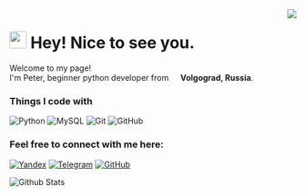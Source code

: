 <img align="right" src="https://visitor-badge.laobi.icu/badge?page_id=VelichkinPetr.VelichkinPetr">

<h1><img src="https://emojis.slackmojis.com/emojis/images/1531849430/4246/blob-sunglasses.gif?1531849430" width="30"/> Hey! Nice to see you.</h1>


<p>Welcome to my page! </br> I'm Peter, beginner python developer from <img src="https://cdn-icons-png.flaticon.com/512/4628/4628645.png" width="13"/> <b>Volgograd, Russia</b>. </p>
<h3>Things I code with</h3>

![Python](https://img.shields.io/badge/-Python-white?logo=Python)
![MySQL](https://img.shields.io/badge/-MySQL-white?logo=mysql)
![Git](https://img.shields.io/badge/-Git-white?logo=git)
![GitHub](https://img.shields.io/badge/-GitHub-white?logo=github&logoColor=black)

<h3>Feel free to connect with me here:</h3>

[![Yandex](https://img.shields.io/badge/Yandex-pyo7578@yandex.ru-ffcc00?logo=YandexCloud&logoColor=white&link=mailto:pyo7578@yandex.ru)](mailto:pyo7578@yandex.ru)
[![Telegram](https://img.shields.io/badge/Telegram-@TaJIucMaH4eg-blue?logo=telegram)](https://t.me/TaJIucMaH4eg)
[![GitHub](https://img.shields.io/badge/GitHub-VelichkinPetr-black?logo=GitHub&logoColor=white&link=mailto:pyo7578@yandex.ru)](https://github.com/VelichkinPetr)



![Github Stats](https://github-readme-stats.vercel.app/api?username=VelichkinPetr&count_private=true&show_icons=true&include_all_commits=true)


